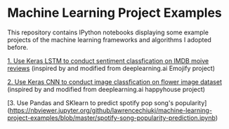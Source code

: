 # Machine Learning Project Examples
This repository contains IPython notebooks displaying some example projects of the machine learning frameworks and algorithms I adopted before. 

[1. Use Keras LSTM to conduct sentiment classfication on IMDB moive reviews](https://nbviewer.jupyter.org/github/lawrencechiukj/machine-learning-project-examples/blob/master/imdb-reviews-sentiment-classification.ipynb) (inspired by and modified from deeplearning.ai Emojify project)

[2. Use Keras CNN to conduct image classfication on flower image dataset](https://nbviewer.jupyter.org/github/lawrencechiukj/machine-learning-project-examples/blob/master/flower-image-classification.ipynb) (inspired by and modified from deeplearning.ai happyhouse project)

[3. Use Pandas and SKlearn to predict spotify pop song's popularity] (https://nbviewer.jupyter.org/github/lawrencechiukj/machine-learning-project-examples/blob/master/spotify-song-popularity-prediction.ipynb)
